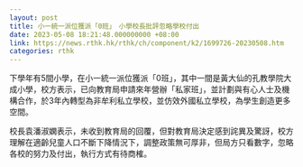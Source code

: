 ```yaml
---
layout: post
title: 小一統一派位獲派「0班」　小學校長批評忽略學校付出
date: 2023-05-08 18:21:48.000000000 +08:00
link: https://news.rthk.hk/rthk/ch/component/k2/1699726-20230508.htm
categories: rthk
---
```


下學年有5間小學，在小一統一派位獲派「0班」，其中一間是黃大仙的孔教學院大成小學，校方表示，已向教育局申請來年營辦「私家班」，並計劃與有心人士及機構合作，於3年內轉型為非牟利私立學校，並仿效外國私立學校，為學生創造更多空間。

校長袁潘淑嫻表示，未收到教育局的回覆，但對教育局決定感到詫異及驚訝，校方理解在適齡兒童人口不斷下降情況下，調整政策無可厚非，但局方只看數字，忽略各校的努力及付出，執行方式有待商榷。
